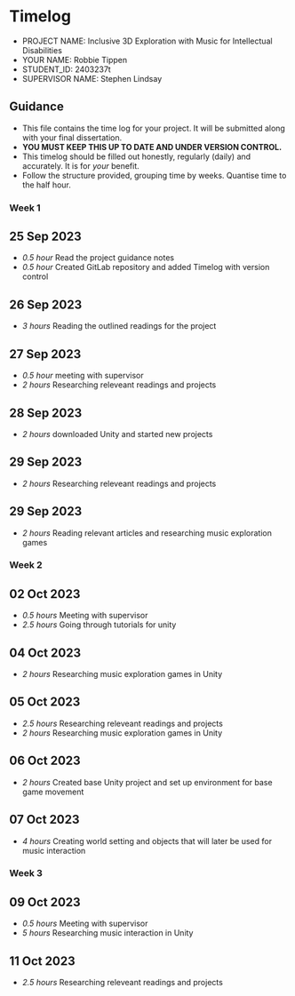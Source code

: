 # Timelog

* PROJECT NAME: Inclusive 3D Exploration with Music for Intellectual Disabilities
* YOUR NAME: Robbie Tippen
* STUDENT_ID: 2403237t
* SUPERVISOR NAME: Stephen Lindsay

## Guidance

* This file contains the time log for your project. It will be submitted along with your final dissertation.
* **YOU MUST KEEP THIS UP TO DATE AND UNDER VERSION CONTROL.**
* This timelog should be filled out honestly, regularly (daily) and accurately. It is for *your* benefit.
* Follow the structure provided, grouping time by weeks.  Quantise time to the half hour.

### Week 1

## 25 Sep 2023

* *0.5 hour* Read the project guidance notes
* *0.5 hour* Created GitLab repository and added Timelog with version control

## 26 Sep 2023

* *3 hours* Reading the outlined readings for the project

## 27 Sep 2023
* *0.5 hour* meeting with supervisor
* *2 hours* Researching releveant readings and projects

## 28 Sep 2023
* *2 hours* downloaded Unity and started new projects

## 29 Sep 2023
* *2 hours* Researching releveant readings and projects

## 29 Sep 2023
* *2 hours* Reading relevant articles and researching music exploration games

### Week 2

## 02 Oct 2023
* *0.5 hours* Meeting with supervisor
* *2.5 hours* Going through tutorials for unity

## 04 Oct 2023
* *2 hours* Researching music exploration games in Unity

## 05 Oct 2023
* *2.5 hours* Researching releveant readings and projects
* *2 hours* Researching music exploration games in Unity

## 06 Oct 2023
* *2 hours* Created base Unity project and set up environment for base game movement

## 07 Oct 2023
* *4 hours* Creating world setting and objects that will later be used for music interaction

### Week 3

## 09 Oct 2023
* *0.5 hours* Meeting with supervisor
* *5 hours* Researching music interaction in Unity

## 11 Oct 2023
* *2.5 hours* Researching releveant readings and projects
